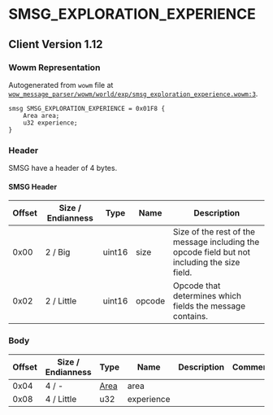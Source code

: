 # SMSG_EXPLORATION_EXPERIENCE

## Client Version 1.12

### Wowm Representation

Autogenerated from `wowm` file at [`wow_message_parser/wowm/world/exp/smsg_exploration_experience.wowm:3`](https://github.com/gtker/wow_messages/tree/main/wow_message_parser/wowm/world/exp/smsg_exploration_experience.wowm#L3).
```rust,ignore
smsg SMSG_EXPLORATION_EXPERIENCE = 0x01F8 {
    Area area;
    u32 experience;
}
```
### Header

SMSG have a header of 4 bytes.

#### SMSG Header

| Offset | Size / Endianness | Type   | Name   | Description |
| ------ | ----------------- | ------ | ------ | ----------- |
| 0x00   | 2 / Big           | uint16 | size   | Size of the rest of the message including the opcode field but not including the size field.|
| 0x02   | 2 / Little        | uint16 | opcode | Opcode that determines which fields the message contains.|

### Body

| Offset | Size / Endianness | Type | Name | Description | Comment |
| ------ | ----------------- | ---- | ---- | ----------- | ------- |
| 0x04 | 4 / - | [Area](area.md) | area |  |  |
| 0x08 | 4 / Little | u32 | experience |  |  |

